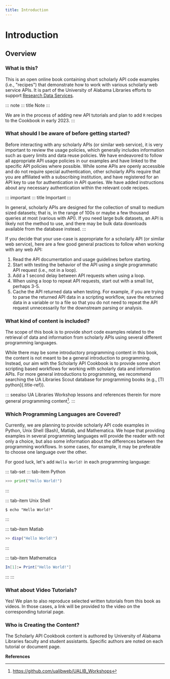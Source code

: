 ```yaml
---
title: Introduction
---
```


<!--- sectionauthor
Vincent F. Scalfani | vfscalfani@ua.edu>
-->

# Introduction

## Overview

### What is this?

This is an open online book containing short scholarly API code examples
(i.e., \"recipes\") that demonstrate how to work with various scholarly
web service APIs. It is part of the University of Alabama Libraries
efforts to support [Research Data
Services](https://guides.lib.ua.edu/Data/ResearchDataServices/).

::: note
::: title
Note
:::

We are in the process of adding new API tutorials and plan to add `R`
recipes to the Cookbook in early 2023.
:::

### What should I be aware of before getting started?

Before interacting with any scholarly APIs (or similar web service), it
is very important to review the usage policies, which generally includes
information such as query limits and data reuse policies. We have
endeavored to follow all appropriate API usage policies in our examples
and have linked to the specific API policies where possible. While some
APIs are openly accessible and do not require special authentication,
other scholarly APIs require that you are affiliated with a subscribing
institution, and have registered for an API key to use for
authentication in API queries. We have added instructions about any
necessary authentication within the relevant code recipes.

::: important
::: title
Important
:::

In general, scholarly APIs are designed for the collection of small to
medium sized datasets; that is, in the range of 100s or maybe a few
thousand queries at most (various with API). If you need large bulk
datasets, an API is likely not the method to use, and there may be bulk
data downloads available from the database instead.
:::

If you decide that your use-case is appropriate for a scholarly API (or
similar web service), here are a few good general practices to follow
when working with any web API:

1.  Read the API documentation and usage guidelines before starting.
2.  Start with testing the behavior of the API using a single
    programmatic API request (i.e., not in a loop).
3.  Add a 1 second delay between API requests when using a loop.
4.  When using a loop to repeat API requests, start out with a small
    list, perhaps 3-5.
5.  Cache the API returned data when testing. For example, if you are
    trying to parse the returned API data in a scripting workflow, save
    the returned data in a variable or to a file so that you do not need
    to repeat the API request unnecessarily for the downstream parsing
    or analysis.

### What kind of content is included?

The scope of this book is to provide short code examples related to the
retrieval of data and information from scholarly APIs using several
different programming languages.

While there may be some introductory programming content in this book,
the content is not meant to be a general introduction to programming.
Instead, our aim with the Scholarly API Cookbook is to provide some
short scripting based workflows for working with scholarly data and
information APIs. For more general introductions to programming, we
recommend searching the UA Libraries Scout database for programming
books (e.g., [TI python]{.title-ref}).

::: seealso
UA Libraries Workshop lessons and references therein for more general
programming content[^1].
:::

### Which Programming Languages are Covered?

Currently, we are planning to provide scholarly API code examples in
Python, Unix Shell (Bash), Matlab, and Mathematica. We hope that
providing examples in several programming languages will provide the
reader with not only a choice, but also some information about the
differences between the programming workflows. In some cases, for
example, it may be preferable to choose one language over the other.

For good luck, let\'s add `Hello World!` in each programming language:

::: tab-set
::: tab-item
Python

``` python
>>> print("Hello World!")
```
:::

::: tab-item
Unix Shell

``` shell
$ echo "Hello World!"
```
:::

::: tab-item
Matlab

``` matlab
>> disp("Hello World!")
```
:::

::: tab-item
Mathematica

``` mathematica
In[1]:= Print["Hello World!"]
```
:::
:::

### What about Video Tutorials?

Yes! We plan to also reproduce selected written tutorials from this book
as videos. In those cases, a link will be provided to the video on the
corresponding tutorial page.

### Who is Creating the Content?

The Scholarly API Cookbook content is authored by University of Alabama
Libraries faculty and student assistants. Specific authors are noted on
each tutorial or document page.

**References**

[^1]: <https://github.com/ualibweb/UALIB_Workshops>
